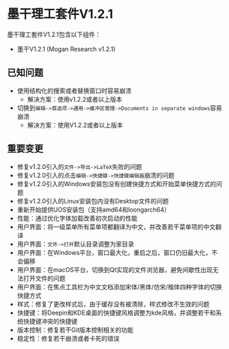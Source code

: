 # 墨干理工套件V1.2.1
墨干理工套件V1.2.1包含以下组件：
+ 墨干V1.2.1 (Mogan Research v1.2.1)

## 已知问题
+ 使用结构化的搜索或者替换窗口时容易崩溃
  + 解决方案：使用v1.2.2或者以上版本
+ 切换到`编辑->首选项->通用->缓冲区管理->Documents in separate windows`容易崩溃
  + 解决方案：使用V1.2.2或者以上版本

## 重要变更
+ 修复v1.2.0引入的`文件->导出->LaTeX`失败的问题
+ 修复v1.2.0引入的点击`编辑->快捷键->快捷键编辑器`崩溃的问题
+ 修复v1.2.0引入的Windows安装包没有创建快捷方式和开始菜单快捷方式的问题
+ 修复v1.2.0引入的Linux安装包内没有Desktop文件的问题
+ 重新开始提供UOS安装包（支持amd64和loongarch64）
+ 性能：通过优化字体加载改善初次启动的性能
+ 用户界面：将一级菜单所有菜单项都翻译为中文，并改善若干菜单项的中文翻译
+ 用户界面：`文件->打开`默认目录调整为家目录
+ 用户界面：在Windows平台，窗口最大化，重启之后，窗口仍旧最大化，不会偏移
+ 用户界面：在macOS平台，切换到Qt实现的文件浏览器，避免间歇性出现无法打开文件的问题
+ 用户界面：在焦点工具栏为中文文档添加宋体/黑体/仿宋/楷体四种字体的切换快捷方式
+ 样式：修复了更改样式后，由于缓存没有被清除，样式修改不生效的问题
+ 快捷键：将Deepin和KDE桌面的快捷键风格调整为kde风格，并调整若干和系统快捷键冲突的快捷键
+ 版本控制：修复若干Git版本控制相关的功能
+ 稳定性：修复若干崩溃或者卡死的错误
